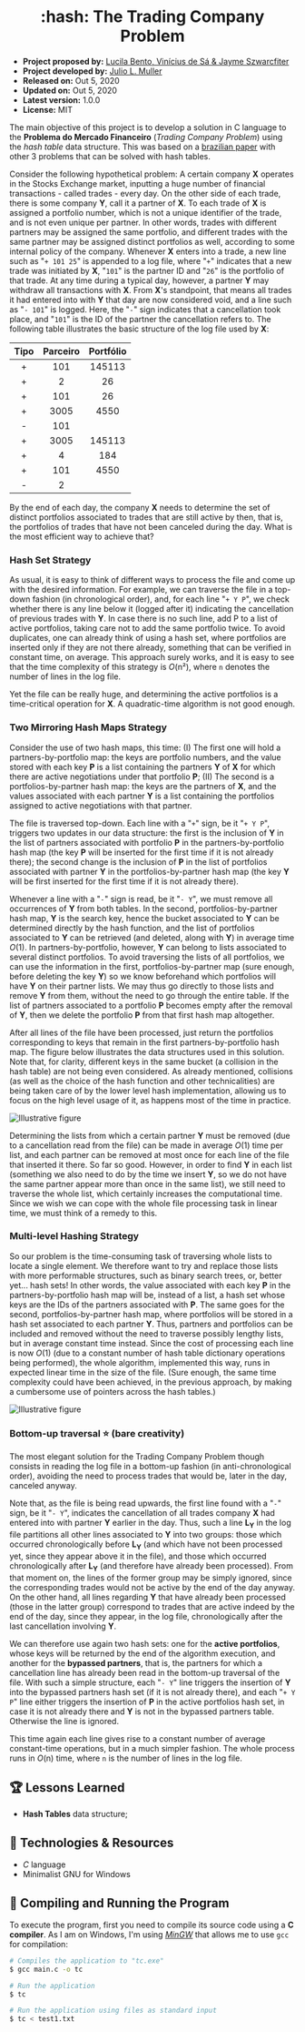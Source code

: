 <h1 align="center">
  :hash: The Trading Company Problem
</h1>

- **Project proposed by:** [Lucila Bento, Vinícius de Sá & Jayme Szwarcfiter](https://www.academia.edu/20715778/Hashing_na_solu%C3%A7%C3%A3o_de_problemas_at%C3%ADpicos)
- **Project developed by:** [Julio L. Muller](https://github.com/juliolmuller)
- **Released on:** Out 5, 2020
- **Updated on:** Out 5, 2020
- **Latest version:** 1.0.0
- **License:** MIT

The main objective of this project is to develop a solution in C language to the **Problema do Mercado Financeiro** (*Trading Company Problem*) using the *hash table* data structure. This was based on a [brazilian paper](https://www.academia.edu/20715778/Hashing_na_solu%C3%A7%C3%A3o_de_problemas_at%C3%ADpicos) with other 3 problems that can be solved with hash tables.

Consider the following hypothetical problem: A certain company **X** operates in the Stocks Exchange market, inputting a huge number of financial transactions - called trades - every day. On the other side of each trade, there is some company **Y**, call it a partner of **X**. To each trade of **X** is assigned a portfolio number, which is not a unique identifier of the trade, and is not even unique per partner. In other words, trades with different partners may be assigned the same portfolio, and different trades with the same partner may be assigned distinct portfolios as well, according to some internal policy of the company. Whenever **X** enters into a trade, a new line such as "`+ 101 25`" is appended to a log file, where "`+`" indicates that a new trade was initiated by **X**, "`101`" is the partner ID and "`26`" is the portfolio of that trade. At any time during a typical day, however, a partner **Y** may withdraw all transactions with **X**. From **X**'s standpoint, that means all trades it had entered into with **Y** that day are now considered void, and a line such as "`- 101`" is logged. Here, the "`-`" sign indicates that a cancellation took place, and "`101`" is the ID of the partner the cancellation refers to. The following table illustrates the basic structure of the log file used by **X**:

|Tipo|Parceiro|Portfólio|
|:--:|:------:|:-------:|
| +  |     101|   145113|
| +  |       2|       26|
| +  |     101|       26|
| +  |    3005|     4550|
| -  |     101|         |
| +  |    3005|   145113|
| +  |       4|      184|
| +  |     101|     4550|
| -  |       2|         |

By the end of each day, the company **X** needs to determine the set of distinct portfolios associated to trades that are still active by then, that is, the portfolios of trades that have not been canceled during the day. What is the most efficient way to achieve that?

### Hash Set Strategy

As usual, it is easy to think of different ways to process the file and come up with the desired information. For example, we can traverse the file in a top-down fashion (in chronological order), and, for each line "`+ Y P`", we check whether there is any line below it (logged after it) indicating the cancellation of previous trades with **Y**. In case there is no such line, add P to a list of active portfolios, taking care not to add the same portfolio twice. To avoid duplicates, one can already think of using a hash set, where portfolios are inserted only if they are not there already, something that can be verified in constant time, on average. This approach surely works, and it is easy to see that the time complexity of this strategy is *O*(n²), where `n` denotes the number of lines in the log file.

Yet the file can be really huge, and determining the active portfolios is a time-critical operation for **X**. A quadratic-time algorithm is not good enough.

### Two Mirroring Hash Maps Strategy

Consider the use of two hash maps, this time: (I) The first one will hold a partners-by-portfolio map: the keys are portfolio numbers, and the value stored with each key **P** is a list containing the partners **Y** of **X** for which there are active negotiations under that portfolio **P**; (II) The second is a portfolios-by-partner hash map: the keys are the partners of **X**, and the values associated with each partner **Y** is a list containing the portfolios assigned to active negotiations with that partner.

The file is traversed top-down. Each line with a "`+`" sign, be it "`+ Y P`", triggers two updates in our data structure: the first is the inclusion of **Y** in the list of partners associated with portfolio **P** in the partners-by-portfolio hash map (the key **P** will be inserted for the first time if it is not already there); the second change is the inclusion of **P** in the list of portfolios associated with partner **Y** in the portfolios-by-partner hash map (the key **Y** will be first inserted for the first time if it is not already there).

Whenever a line with a "`-`" sign is read, be it "`- Y`", we must remove all occurrences of **Y** from both tables. In the second, portfolios-by-partner hash map, **Y** is the search key, hence the bucket associated to **Y** can be determined directly by the hash function, and the list of portfolios associated to **Y** can be retrieved (and deleted, along with **Y**) in average time *O*(1). In partners-by-portfolio, however, **Y** can belong to lists associated to several distinct portfolios. To avoid traversing the lists of all portfolios, we can use the information in the first, portfolios-by-partner map (sure enough, before deleting the key **Y**) so we know beforehand which portfolios will have **Y** on their partner lists. We may thus go directly to those lists and remove **Y** from them, without the need to go through the entire table. If the list of partners associated to a portfolio **P** becomes empty after the removal of **Y**, then we delete the portfolio **P** from that first hash map altogether.

After all lines of the file have been processed, just return the portfolios corresponding to keys that remain in the first partners-by-portfolio hash map. The figure below illustrates the data structures used in this solution. Note that, for clarity, different keys in the same bucket (a collision in the hash table) are not being even considered. As already mentioned, collisions (as well as the choice of the hash function and other technicalities) are being taken care of by the lower level hash implementation, allowing us to focus on the high level usage of it, as happens most of the time in practice.

![Illustrative figure](https://www.scielo.br/img/revistas/pope/v35n2//1678-5142-pope-35-02-00423-gf2.jpg)

Determining the lists from which a certain partner **Y** must be removed (due to a cancellation read from the file) can be made in average *O*(1) time per list, and each partner can be removed at most once for each line of the file that inserted it there. So far so good. However, in order to find **Y** in each list (something we also need to do by the time we insert **Y**, so we do not have the same partner appear more than once in the same list), we still need to traverse the whole list, which certainly increases the computational time. Since we wish we can cope with the whole file processing task in linear time, we must think of a remedy to this.

### Multi-level Hashing Strategy

So our problem is the time-consuming task of traversing whole lists to locate a single element. We therefore want to try and replace those lists with more performable structures, such as binary search trees, or, better yet... hash sets! In other words, the value associated with each key **P** in the partners-by-portfolio hash map will be, instead of a list, a hash set whose keys are the IDs of the partners associated with **P**. The same goes for the second, portfolios-by-partner hash map, where portfolios will be stored in a hash set associated to each partner **Y**. Thus, partners and portfolios can be included and removed without the need to traverse possibly lengthy lists, but in average constant time instead. Since the cost of processing each line is now *O*(1) (due to a constant number of hash table dictionary operations being performed), the whole algorithm, implemented this way, runs in expected linear time in the size of the file. (Sure enough, the same time complexity could have been achieved, in the previous approach, by making a cumbersome use of pointers across the hash tables.)

![Illustrative figure](https://www.scielo.br/img/revistas/pope/v35n2//1678-5142-pope-35-02-00423-gf3.jpg)

### Bottom-up traversal :star: (bare creativity)

The most elegant solution for the Trading Company Problem though consists in reading the log file in a bottom-up fashion (in anti-chronological order), avoiding the need to process trades that would be, later in the day, canceled anyway.

Note that, as the file is being read upwards, the first line found with a "`-`" sign, be it "`- Y`", indicates the cancellation of all trades company **X** had entered into with partner **Y** earlier in the day. Thus, such a line **L<sub>Y</sub>** in the log file partitions all other lines associated to **Y** into two groups: those which occurred chronologically before **L<sub>Y</sub>** (and which have not been processed yet, since they appear above it in the file), and those which occurred chronologically after **L<sub>Y</sub>** (and therefore have already been processed). From that moment on, the lines of the former group may be simply ignored, since the corresponding trades would not be active by the end of the day anyway. On the other hand, all lines regarding **Y** that have already been processed (those in the latter group) correspond to trades that are active indeed by the end of the day, since they appear, in the log file, chronologically after the last cancellation involving **Y**.

We can therefore use again two hash sets: one for the **active portfolios**, whose keys will be returned by the end of the algorithm execution, and another for the **bypassed partners**, that is, the partners for which a cancellation line has already been read in the bottom-up traversal of the file. With such a simple structure, each "`- Y`" line triggers the insertion of **Y** into the bypassed partners hash set (if it is not already there), and each "`+ Y P`" line either triggers the insertion of **P** in the active portfolios hash set, in case it is not already there and **Y** is not in the bypassed partners table. Otherwise the line is ignored.

This time again each line gives rise to a constant number of average constant-time operations, but in a much simpler fashion. The whole process runs in *O*(n) time, where `n` is the number of lines in the log file.

## :trophy: Lessons Learned

- **Hash Tables** data structure;

## :hammer: Technologies & Resources

- *C* language
- Minimalist GNU for Windows

## :bell: Compiling and Running the Program

To execute the program, first you need to compile its source code using a **C compiler**. As I am on Windows, I'm using *[MinGW](http://www.mingw.org/)* that allows me to use `gcc` for compilation:

```bash
# Compiles the application to "tc.exe"
$ gcc main.c -o tc

# Run the application
$ tc

# Run the application using files as standard input
$ tc < test1.txt
```
